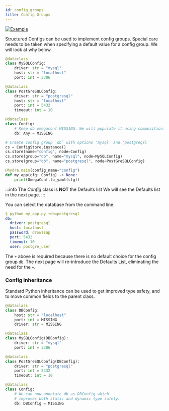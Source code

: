 ```yaml
---
id: config_groups
title: Config Groups
---
```

[![Example](https://img.shields.io/badge/-Example-informational)](https://github.com/facebookresearch/hydra/tree/master/examples/tutorials/structured_configs/3_config_groups/)

Structured Configs can be used to implement config groups. Special care needs to be taken when specifying a 
default value for a config group. We will look at why below.

```python title="Defining a config group for database" {16-17,22-23}
@dataclass
class MySQLConfig:
    driver: str = "mysql"
    host: str = "localhost"
    port: int = 3306

@dataclass
class PostGreSQLConfig:
    driver: str = "postgresql"
    host: str = "localhost"
    port: int = 5432
    timeout: int = 10

@dataclass
class Config:
    # Keep db omegaconf.MISSING. We will populate it using composition.
    db: Any = MISSING

# Create config group `db` with options 'mysql' and 'postgreqsl'
cs = ConfigStore.instance()
cs.store(name="config", node=Config)
cs.store(group="db", name="mysql", node=MySQLConfig)
cs.store(group="db", name="postgresql", node=PostGreSQLConfig)

@hydra.main(config_name="config")
def my_app(cfg: Config) -> None:
    print(OmegaConf.to_yaml(cfg))
```

:::info
The *Config* class is **NOT** the Defaults list We will see the Defaults list in the next page.
:::

You can select the database from the command line:
```yaml
$ python my_app.py +db=postgresql
db:
  driver: postgresql
  host: localhost
  password: drowssap
  port: 5432
  timeout: 10
  user: postgre_user
```

The `+` above is required because there is no default choice for the config group `db`.
The next page will re-introduce the Defaults List, eliminating the need for the `+`.

### Config inheritance
Standard Python inheritance can be used to get improved type safety, and to move common fields to the parent class.

```python title="Defining a config group for database using inheritance"
@dataclass
class DBConfig:
    host: str = "localhost"
    port: int = MISSING
    driver: str = MISSING

@dataclass
class MySQLConfig(DBConfig):
    driver: str = "mysql"
    port: int = 3306

@dataclass
class PostGreSQLConfig(DBConfig):
    driver: str = "postgresql"
    port: int = 5432
    timeout: int = 10

@dataclass
class Config:
    # We can now annotate db as DBConfig which
    # improves both static and dynamic type safety.
    db: DBConfig = MISSING
```
